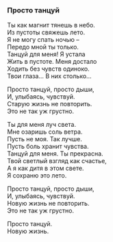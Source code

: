 ### Просто танцуй  

Ты как магнит тянешь в небо.  
Из пустоты свяжешь лето.  
Я не могу спать ночью –   
Передо мной ты только.  
Танцуй для меня! Я устала  
Жить в пустоте. Меня достало  
Ходить без чувств одиноко.  
Твои глаза… В них столько…  

Просто танцуй, просто дыши,  
И, улыбаясь, чувствуй.  
Старую жизнь не повторить.  
Это не так уж грустно.  

Ты для меня луч света.  
Мне озаришь соль ветра.  
Пусть не моя. Так лучше.  
Пусть боль хранит чувства.  
Танцуй для меня. Ты прекрасна.  
Твой светлый взгляд как счастье,  
А я как дитя в этом свете.  
Я сохраню это лето.  

Просто танцуй, просто дыши,  
И, улыбаясь, чувствуй.  
Новую жизнь не повторить.  
Это не так уж грустно.  

Просто танцуй.  
Новую жизнь.  
